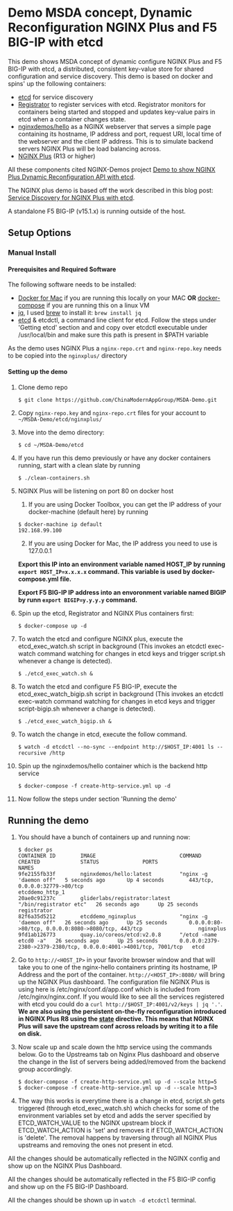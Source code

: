 # Demo MSDA concept, Dynamic Reconfiguration NGINX Plus and F5 BIG-IP with etcd

This demo shows MSDA concept of dynamic configure NGINX Plus and F5 BIG-IP with etcd, a distributed, consistent key-value store for shared configuration and service discovery. This demo is based on docker and spins'
up the following containers:

*   [etcd](https://github.com/coreos/etcd) for service discovery
*   [Registrator](https://github.com/gliderlabs/registrator) to register services with etcd. Registrator monitors for containers being started and stopped and updates key-value pairs in etcd when a container changes state.
*   [nginxdemos/hello](https://hub.docker.com/r/nginxdemos/hello/) as a NGINX webserver that serves a simple page containing its hostname, IP address and port, request URI, local time of the webserver and the client IP address. This is to simulate backend servers NGINX Plus will be load balancing across.
*   [NGINX Plus](http://www.nginx.com/products) (R13 or higher)

All these components cited NGINX-Demos project [Demo to show NGINX Plus Dynamic Reconfiguration API with etcd](https://github.com/nginxinc/NGINX-Demos/tree/master/etcd-demo).

The NGINX plus demo is based off the work described in this blog post: [Service Discovery for NGINX Plus with etcd](https://www.nginx.com/blog/service-discovery-nginx-plus-etcd/). 


A standalone F5 BIG-IP (v15.1.x) is running outside of the host.

## Setup Options

### Manual Install

#### Prerequisites and Required Software

The following software needs to be installed:

*   [Docker for Mac](https://www.docker.com/products/docker#/mac) if you are running this locally on your MAC **OR** [docker-compose](https://docs.docker.com/compose/install) if you are running this on a linux VM
*   [jq](https://stedolan.github.io/jq/), I used [brew](http://brew.sh) to install it: `brew install jq`
*   [etcd](https://github.com/coreos/etcd) & etcdctl, a command line client for etcd. Follow the steps under 'Getting etcd' section and and copy over etcdctl executable under /usr/local/bin and make sure this path is present in $PATH variable

As the demo uses NGINX Plus a `nginx-repo.crt` and `nginx-repo.key` needs to be copied into the `nginxplus/` directory

#### Setting up the demo

1.  Clone demo repo

    `$ git clone https://github.com/ChinaModernAppGroup/MSDA-Demo.git`

2.  Copy `nginx-repo.key` and `nginx-repo.crt` files for your account to `~/MSDA-Demo/etcd/nginxplus/`

3.  Move into the demo directory:

    `$ cd ~/MSDA-Demo/etcd`

4.  If you have run this demo previously or have any docker containers running, start with a clean slate by running

    `$ ./clean-containers.sh`

5.  NGINX Plus will be listening on port 80 on docker host

    1.  If you are using Docker Toolbox, you can get the IP address of your docker-machine (default here) by running

    ```
    $ docker-machine ip default
    192.168.99.100
    ```

    2.  If you are using Docker for Mac, the IP address you need to use is 127.0.0.1

    **Export this IP into an environment variable named HOST_IP by running `export HOST_IP=x.x.x.x` command. This variable is used by docker-compose.yml file.**
    
    **Export F5 BIG-IP IP address into an envoronment variable named BIGIP by runn `export BIGIP=y.y.y.y` command.**

6.  Spin up the etcd, Registrator and NGINX Plus containers first:

    `$ docker-compose up -d`

7.  To watch the etcd and configure NGINX plus, execute the etcd_exec_watch.sh script in background (This invokes an etcdctl exec-watch command watching for changes in etcd keys and trigger script.sh whenever a change is detected).

    `$ ./etcd_exec_watch.sh &`

8. To watch the etcd and configure F5 BIG-IP, execute the etcd_exec_watch_bigip.sh script in background (This invokes an etcdctl exec-watch command watching for changes in etcd keys and trigger script-bigip.sh whenever a change is detected).

    `$ ./etcd_exec_watch_bigip.sh &`

9. To watch the change in etcd, execute the follow command.

    `$ watch -d etcdctl --no-sync --endpoint http://$HOST_IP:4001 ls --recursive /http`

10. Spin up the nginxdemos/hello container which is the backend http service

    `$ docker-compose -f create-http-service.yml up -d`

11.  Now follow the steps under section 'Running the demo'

## Running the demo

1.  You should have a bunch of containers up and running now:

    ```
    $ docker ps
    CONTAINER ID        IMAGE                           COMMAND                  CREATED             STATUS              PORTS                                                                NAMES
    9fe2155fb33f        nginxdemos/hello:latest         "nginx -g 'daemon off"   5 seconds ago       Up 4 seconds        443/tcp, 0.0.0.0:32779->80/tcp                                       etcddemo_http_1
    20ae0c91237c        gliderlabs/registrator:latest   "/bin/registrator etc"   26 seconds ago      Up 25 seconds                                                                            registrator
    82f6a35d5212        etcddemo_nginxplus              "nginx -g 'daemon off"   26 seconds ago      Up 25 seconds       0.0.0.0:80->80/tcp, 0.0.0.0:8080->8080/tcp, 443/tcp                  nginxplus
    9fd1ab126773        quay.io/coreos/etcd:v2.0.8      "/etcd -name etcd0 -a"   26 seconds ago      Up 25 seconds       0.0.0.0:2379-2380->2379-2380/tcp, 0.0.0.0:4001->4001/tcp, 7001/tcp   etcd
    ```

2.  Go to `http://<HOST_IP>` in your favorite browser window and that will take you to one of the nginx-hello containers printing its hostname, IP Address and the port of the container. `http://<HOST_IP>:8080/` will bring up the NGINX Plus dashboard. The configuration file NGINX Plus is using here is /etc/nginx/conf.d/app.conf which is included from /etc/nginx/nginx.conf. If you would like to see all the services registered with etcd you could do a `curl http://$HOST_IP:4001/v2/keys | jq '.'`. **We are also using the persistent on-the-fly reconfiguration introduced in NGINX Plus R8 using the [state](http://nginx.org/en/docs/http/ngx_http_upstream_module.html#state) directive. This means that NGINX Plus will save the upstream conf across reloads by writing it to a file on disk.**

3.  Now scale up and scale down the http service using the commands below. Go to the Upstreams tab on Nginx Plus dashboard and observe the change in the list of servers being added/removed from the backend group accordingly.

     ```
     $ docker-compose -f create-http-service.yml up -d --scale http=5
     $ docker-compose -f create-http-service.yml up -d --scale http=3
     ```

4.  The way this works is everytime there is a change in etcd, script.sh gets triggered (through etcd_exec_watch.sh) which checks for some of the environment variables set by etcd and adds the server specified by ETCD_WATCH_VALUE to the NGINX upstream block if ETCD_WATCH_ACTION is 'set' and removes it if ETCD_WATCH_ACTION is 'delete'. The removal happens by traversing through all NGINX Plus upstreams and removing the ones not present in etcd.

All the changes should be automatically reflected in the NGINX config and show up on the NGINX Plus Dashboard.

All the changes should be automatically reflected in the F5 BIG-IP config and show up on the F5 BIG-IP Dashboard.

All the changes should be shown up in `watch -d etcdctl` terminal. 
